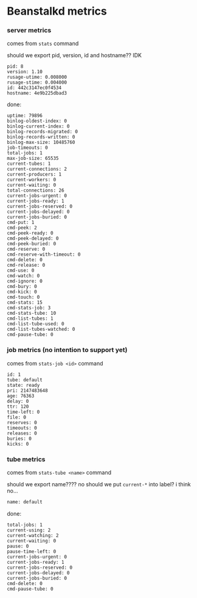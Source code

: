 # Beanstalkd metrics

### server metrics

comes from `stats` command

should we export pid, version, id and
hostname??
IDK

~~~
pid: 8
version: 1.10
rusage-utime: 0.008000
rusage-stime: 0.004000
id: 442c3147ec0f4534
hostname: 4e9b225dbad3
~~~

done:

~~~
uptime: 79896
binlog-oldest-index: 0
binlog-current-index: 0
binlog-records-migrated: 0
binlog-records-written: 0
binlog-max-size: 10485760
job-timeouts: 0
total-jobs: 1
max-job-size: 65535
current-tubes: 1
current-connections: 2
current-producers: 1
current-workers: 0
current-waiting: 0
total-connections: 26
current-jobs-urgent: 0
current-jobs-ready: 1
current-jobs-reserved: 0
current-jobs-delayed: 0
current-jobs-buried: 0
cmd-put: 1
cmd-peek: 2
cmd-peek-ready: 0
cmd-peek-delayed: 0
cmd-peek-buried: 0
cmd-reserve: 0
cmd-reserve-with-timeout: 0
cmd-delete: 0
cmd-release: 0
cmd-use: 0
cmd-watch: 0
cmd-ignore: 0
cmd-bury: 0
cmd-kick: 0
cmd-touch: 0
cmd-stats: 15
cmd-stats-job: 3
cmd-stats-tube: 10
cmd-list-tubes: 1
cmd-list-tube-used: 0
cmd-list-tubes-watched: 0
cmd-pause-tube: 0
~~~

### job metrics (no intention to support yet)

comes from `stats-job <id>` command

~~~
id: 1
tube: default
state: ready
pri: 2147483648
age: 76363
delay: 0
ttr: 120
time-left: 0
file: 0
reserves: 0
timeouts: 0
releases: 0
buries: 0
kicks: 0
~~~

### tube metrics

comes from `stats-tube <name>` command

should we export name????
no
should we put `current-*` into label?
i think no...

~~~py
name: default
~~~

done:

~~~
total-jobs: 1
current-using: 2
current-watching: 2
current-waiting: 0
pause: 0
pause-time-left: 0
current-jobs-urgent: 0
current-jobs-ready: 1
current-jobs-reserved: 0
current-jobs-delayed: 0
current-jobs-buried: 0
cmd-delete: 0
cmd-pause-tube: 0
~~~
